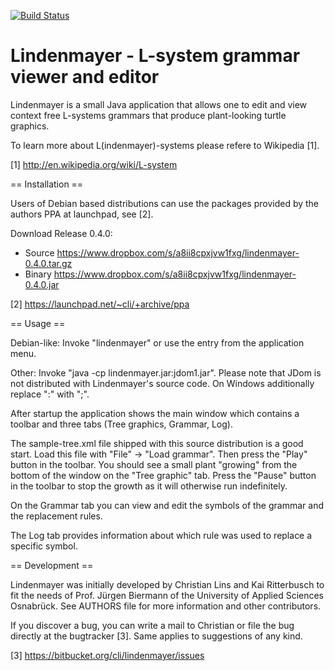 [![Build Status](https://travis-ci.org/cli/lindenmayer.svg?branch=master)](https://travis-ci.org/cli/lindenmayer)

Lindenmayer - L-system grammar viewer and editor
================================================================================

Lindenmayer is a small Java application that allows one to edit and view context
free L-systems grammars that produce plant-looking turtle graphics.

To learn more about L(indenmayer)-systems please refere to Wikipedia [1].

[1] http://en.wikipedia.org/wiki/L-system


== Installation ==

Users of Debian based distributions can use the packages provided by the authors
PPA at launchpad, see [2].

Download Release 0.4.0:
 * Source https://www.dropbox.com/s/a8ii8cpxjvw1fxg/lindenmayer-0.4.0.tar.gz
 * Binary https://www.dropbox.com/s/a8ii8cpxjvw1fxg/lindenmayer-0.4.0.jar

[2] https://launchpad.net/~cli/+archive/ppa


== Usage ==

Debian-like:
Invoke "lindenmayer" or use the entry from the application menu.

Other:
Invoke "java -cp lindenmayer.jar:jdom1.jar". Please note that JDom is not 
distributed with Lindenmayer's source code. On Windows additionally replace ":"
 with ";".

After startup the application shows the main window which contains a toolbar and
three tabs (Tree graphics, Grammar, Log).

The sample-tree.xml file shipped with this source distribution is a good start. 
Load this file with "File" -> "Load grammar". Then press the "Play" button in 
the toolbar. You should see a small plant "growing" from the bottom of the 
window on the "Tree graphic" tab. Press the "Pause" button in the toolbar to 
stop the growth as it will otherwise run indefinitely.

On the Grammar tab you can view and edit the symbols of the grammar and the 
replacement rules.

The Log tab provides information about which rule was used to replace a specific
symbol.


== Development ==

Lindenmayer was initially developed by Christian Lins and Kai Ritterbusch to fit
the needs of Prof. Jürgen Biermann of the University of Applied Sciences 
Osnabrück.
See AUTHORS file for more information and other contributors.

If you discover a bug, you can write a mail to Christian or file the bug 
directly at the bugtracker [3]. Same applies to suggestions of any kind.

[3] https://bitbucket.org/cli/lindenmayer/issues
